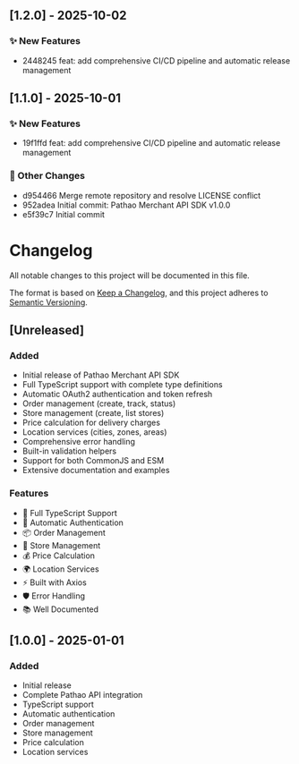 ## [1.2.0] - 2025-10-02

### ✨ New Features
- 2448245 feat: add comprehensive CI/CD pipeline and automatic release management


## [1.1.0] - 2025-10-01

### ✨ New Features
- 19f1ffd feat: add comprehensive CI/CD pipeline and automatic release management

### 📝 Other Changes
- d954466 Merge remote repository and resolve LICENSE conflict
- 952adea Initial commit: Pathao Merchant API SDK v1.0.0
- e5f39c7 Initial commit


# Changelog

All notable changes to this project will be documented in this file.

The format is based on [Keep a Changelog](https://keepachangelog.com/en/1.0.0/),
and this project adheres to [Semantic Versioning](https://semver.org/spec/v2.0.0.html).

## [Unreleased]

### Added
- Initial release of Pathao Merchant API SDK
- Full TypeScript support with complete type definitions
- Automatic OAuth2 authentication and token refresh
- Order management (create, track, status)
- Store management (create, list stores)
- Price calculation for delivery charges
- Location services (cities, zones, areas)
- Comprehensive error handling
- Built-in validation helpers
- Support for both CommonJS and ESM
- Extensive documentation and examples

### Features
- 🚀 Full TypeScript Support
- 🔐 Automatic Authentication
- 📦 Order Management
- 🏪 Store Management
- 💰 Price Calculation
- 🌍 Location Services
- ⚡ Built with Axios
- 🛡️ Error Handling
- 📚 Well Documented

## [1.0.0] - 2025-01-01

### Added
- Initial release
- Complete Pathao API integration
- TypeScript support
- Automatic authentication
- Order management
- Store management
- Price calculation
- Location services
